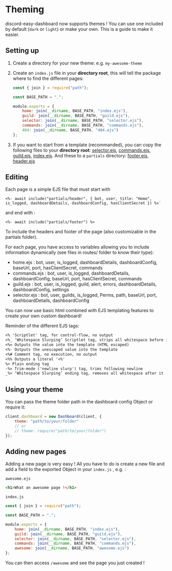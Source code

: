 # Theming

discord-easy-dashboard now supports themes !
You can use one included by default (`dark` or `light`) or make your own. This is a guide to make it easier.

## Setting up

1. Create a directory for your new theme: e.g. `my-awesome-theme`
2. Create an `index.js` file in your **directory root**, this will tell the package where to find the different pages:

    ```js
    const { join } = require("path");

    const BASE_PATH = ".";

    module.exports = {
        home: join(__dirname, BASE_PATH, "index.ejs"),
        guild: join(__dirname, BASE_PATH, "guild.ejs"),
        selector: join(__dirname, BASE_PATH, "selector.ejs"),
        commands: join(__dirname, BASE_PATH, "commands.ejs"),
        404: join(__dirname, BASE_PATH, "404.ejs")
    };
    ```

3. If you want to start from a template (recommanded), you can copy the following files to your **directory root**: [selector.ejs](https://github.com/SimonLeclere/discord-easy-dashboard/blob/master/themes/light/selector.ejs), [commands.ejs](https://github.com/SimonLeclere/discord-easy-dashboard/blob/master/themes/light/commands.ejs), [guild.ejs](https://github.com/SimonLeclere/discord-easy-dashboard/blob/master/themes/light/), [index.ejs](https://github.com/SimonLeclere/discord-easy-dashboard/blob/master/themes/light/index.ejs).
And these to a `partials` directory: [footer.ejs](https://github.com/SimonLeclere/discord-easy-dashboard/blob/master/themes/light/partials/footer.ejs), [header.ejs](https://github.com/SimonLeclere/discord-easy-dashboard/blob/master/themes/light/partials/header.ejs)

## Editing

Each page is a simple EJS file that must start with

```ejs
<%- await include("partials/header", { bot, user, title: "Home", is_logged, dashboardDetails, dashboardConfig, hasClientSecret }) %>`
```

and end with :

```ejs
<%- await include("partials/footer") %>
```

To include the headers and footer of the page (also customizable in the partials folder).

For each page, you have access to variables allowing you to include information dynamically (see files in routes/ folder to know their type):

- home.ejs : bot, user, is_logged, dashboardDetails, dashboardConfig, baseUrl, port, hasClientSecret, commands
- commands.ejs : bot, user, is_logged, dashboardDetails, dashboardConfig, baseUrl, port, hasClientSecret, commands
- guild.ejs : bot, user, is_logged, guild, alert, errors, dashboardDetails, dashboardConfig, settings
- selector.ejs : bot, user, guilds, is_logged, Perms, path, baseUrl, port, dashboardDetails, dashboardConfig

You can now use basic html combined with EJS templating features to create your own custom dashboard!

Reminder of the different EJS tags:

```md
<% 'Scriptlet' tag, for control-flow, no output
<%_ ‘Whitespace Slurping’ Scriptlet tag, strips all whitespace before it
<%= Outputs the value into the template (HTML escaped)
<%- Outputs the unescaped value into the template
<%# Comment tag, no execution, no output
<%% Outputs a literal '<%'
%> Plain ending tag
-%> Trim-mode ('newline slurp') tag, trims following newline
_%> ‘Whitespace Slurping’ ending tag, removes all whitespace after it
```

## Using your theme

You can pass the theme folder path in the dashboard config Object or require it:

```js
client.dashboard = new Dashboard(client, {
    theme: "path/to/your/folder"
    // or
    // theme: require("path/to/your/folder")
});
```

## Adding new pages

Adding a new page is very easy !
All you have to do is create a new file and add a field to the exported Object in your `index.js` , e.g. :

`awesome.ejs`

```html
<h1>What an awesome page !</h1>
```

`index.js`

```js
const { join } = require("path");

const BASE_PATH = ".";

module.exports = {
    home: join(__dirname, BASE_PATH, "index.ejs"),
    guild: join(__dirname, BASE_PATH, "guild.ejs"),
    selector: join(__dirname, BASE_PATH, "selector.ejs"),
    commands: join(__dirname, BASE_PATH, "commands.ejs"),
    awesome: join(__dirname, BASE_PATH, "awesome.ejs") 
};
```

You can then access `/awesome` and see the page you just created !
